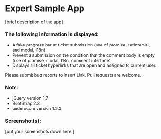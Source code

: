 # Expert Sample App

[brief description of the app]

### The following information is displayed:

* A fake progress bar at ticket submission (use of promise, setInterval, and modal, I18n)
* Prevent a submission on the condition that the comment body is empty (use of promise, modal, I18n, comment interface)
* Displays all ticket hyperlinks that are open and assigned to current user.

Please submit bug reports to [Insert Link](). Pull requests are welcome.


### Note:

* jQuery version 1.7
* BootStrap 2.3
* underscore version 1.3.3

### Screenshot(s):
[put your screenshots down here.]
